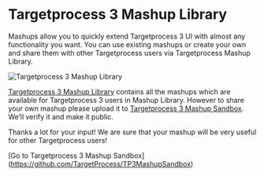 Targetprocess 3 Mashup Library
=============================

Mashups allow you to quickly extend Targetprocess 3 UI with almost any functionality you want. You can use existing mashups or create your own and share them with other Targetprocess users via Targetprocess Mashup Library.

![Targetprocess 3 Mashup Library](https://github.com/TargetProcess/TP3MashupLibrary/raw/master/TP3MashupLibrary.png)

[Targetprocess 3 Mashup Library](https://github.com/TargetProcess/TP3MashupLibrary) contains all the mashups which are available for Targetprocess 3 users in Mashup Library. However to share your own mashup please upload it to [Targetprocess 3 Mashup Sandbox](https://github.com/TargetProcess/TP3MashupSandbox). We’ll verify it and make it public.

Thanks a lot for your input! We are sure that your mashup will be very useful for other Targetprocess users!

[Go to Targetprocess 3 Mashup Sandbox] (https://github.com/TargetProcess/TP3MashupSandbox)
